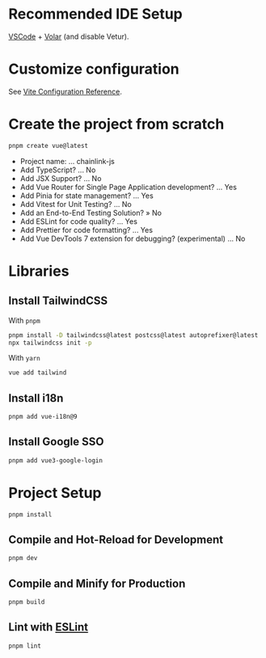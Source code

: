 # Recommended IDE Setup

[VSCode](https://code.visualstudio.com/) + [Volar](https://marketplace.visualstudio.com/items?itemName=Vue.volar) (and disable Vetur).

# Customize configuration

See [Vite Configuration Reference](https://vitejs.dev/config/).

# Create the project from scratch

```sh
pnpm create vue@latest
```

* Project name: ... chainlink-js
* Add TypeScript? ... No
* Add JSX Support? ... No
* Add Vue Router for Single Page Application development? ... Yes
* Add Pinia for state management? ... Yes
* Add Vitest for Unit Testing? ... No
* Add an End-to-End Testing Solution? » No
* Add ESLint for code quality? ... Yes
* Add Prettier for code formatting? ... Yes
* Add Vue DevTools 7 extension for debugging? (experimental) ... No

# Libraries

## Install TailwindCSS

With `pnpm`

```sh
pnpm install -D tailwindcss@latest postcss@latest autoprefixer@latest
npx tailwindcss init -p
```

With `yarn`

```sh
vue add tailwind
```

## Install i18n

```sh
pnpm add vue-i18n@9
```

## Install Google SSO

```sh
pnpm add vue3-google-login
```

# Project Setup

```sh
pnpm install
```

## Compile and Hot-Reload for Development

```sh
pnpm dev
```

## Compile and Minify for Production

```sh
pnpm build
```

## Lint with [ESLint](https://eslint.org/)

```sh
pnpm lint
```
